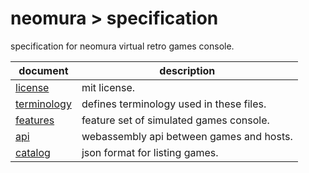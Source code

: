# neomura > specification

specification for neomura virtual retro games console.

| document                          | description                              |
| --------------------------------- | ---------------------------------------- |
| [license](./license.md)           | mit license.                             |
| [terminology](./terminology.md)   | defines terminology used in these files. |
| [features](./features.md)         | feature set of simulated games console.  |
| [api](./api.md)                   | webassembly api between games and hosts. |
| [catalog](./catalog/index.ts)     | json format for listing games.           |
